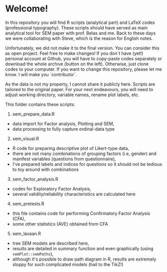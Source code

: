 Welcome!
=========

In this repository you will find R scripts (analytical part) and LaTeX codes (professional typography). These scripts should have served as main analytical tool for SEM paper with prof. Belas and me. Back to these days we were collaborating with Steve, which is the reason for English notes. 

Unfortunately, we did not make it to the final version. You can consider this as open project. Feel free to make changes! If you don\`t have (yet!) personal account at Github, you will have to copy-paste codes separately or download the whole archive (button on the left). Otherwise, just clone codes to your computer. If you want to change this repository, please let me know. I will make you \`contributor\`. 

As the data is not my property, I cannot share it publicly here. Scripts are tailored to the original paper. For your next endeavours,  you will need to adjust working directory, variable names, rename plot labels, etc.

This folder contains these scripts:

1. sem\_prepare_data.R
  - data import for Factor analysis, Plotting and SEM, 
  - data processing to fully capture ordinal-data type 

2. sem\_visual.R
  - R code for preparing descriptive plot of Likert-type data,
  - there are not many combinations of grouping factors (i.e, gender) and manifest variables (questions from questionnaire),
  - I've prepared labels and indices for questions so it should not be tedious to toy around with combinations
 
3. sem\_factor_analysis.R
  - codes for Exploratory Factor Analysis,
  - several validity/reliability characteristics are calculated here

4. sem\_pretests.R
  - this file contains code for performing Confirmatory Factor Analysis (CFA),
  - some other statistics (AVE) obtained from CFA

5. sem\_lavaan.R
  - tree SEM models are described here,
  - results are detailed in summary function and even graphically (using `semPlot::semPaths`),
  - although it's possible to draw path diagram in R, results are extremely sloppy for such complicated models (hail to the TikZ!)
  
